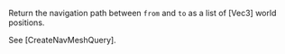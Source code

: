 Return the navigation path between `from` and `to` as a list of [Vec3] world positions.

See [CreateNavMeshQuery].